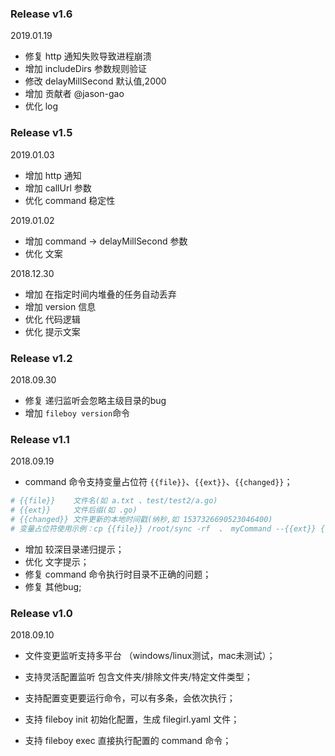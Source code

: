 ### Release v1.6

2019.01.19  

- 修复 http 通知失败导致进程崩溃  
- 增加 includeDirs 参数规则验证  
- 修改 delayMillSecond 默认值,2000  
- 增加 贡献者 @jason-gao  
- 优化 log  



### Release v1.5

2019.01.03  

- 增加 http 通知  
- 增加 callUrl 参数  
- 优化 command 稳定性  



2019.01.02  

- 增加 command -> delayMillSecond 参数  
- 优化 文案  



2018.12.30  

- 增加 在指定时间内堆叠的任务自动丢弃  
- 增加 version 信息  
- 优化 代码逻辑  
- 优化 提示文案  



### Release v1.2

2018.09.30  

- 修复 递归监听会忽略主级目录的bug  
- 增加 `fileboy version`命令  



### Release v1.1

2018.09.19

- command 命令支持变量占位符 `{{file}}`、`{{ext}}`、`{{changed}}`；  

```yaml
# {{file}}    文件名(如 a.txt 、test/test2/a.go)
# {{ext}}     文件后缀(如 .go)
# {{changed}} 文件更新的本地时间戳(纳秒,如 1537326690523046400)
# 变量占位符使用示例：cp {{file}} /root/sync -rf  、 myCommand --{{ext}} {{changed}}
```

- 增加 较深目录递归提示；  
- 优化 文字提示；  
- 修复 command 命令执行时目录不正确的问题； 
- 修复 其他bug; 



### Release v1.0

2018.09.10

- 文件变更监听支持多平台 （windows/linux测试，mac未测试）；  

- 支持灵活配置监听 包含文件夹/排除文件夹/特定文件类型；  

- 支持配置变更要运行命令，可以有多条，会依次执行；  

- 支持 fileboy init 初始化配置，生成 filegirl.yaml 文件；  

- 支持 fileboy exec 直接执行配置的 command 命令；  